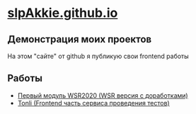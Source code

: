 # [slpAkkie.github.io](//slpAkkie.github.io)

## Демонстрация моих проектов

На этом "сайте" от github я публикую свои frontend работы

## Работы

- [Первый модуль WSR2020 (WSR версия с доработками)](https://slpakkie.github.io/wsr2020-module-1/)
- [Tonli (Frontend часть сервиса проведения тестов)](https://slpakkie.github.io/Tonli/)
